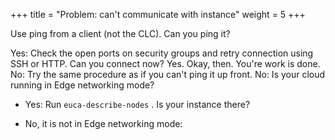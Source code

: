 +++
title = "Problem: can't communicate with instance"
weight = 5
+++

Use ping from a client (not the CLC). Can you ping it? 

Yes: Check the open ports on security groups and retry connection using SSH or HTTP. Can you connect now? Yes. Okay, then. You're work is done. No: Try the same procedure as if you can't ping it up front. No: Is your cloud running in Edge networking mode? 

* Yes: Run `euca-describe-nodes` . Is your instance there? 


* No, it is not in Edge networking mode: 
